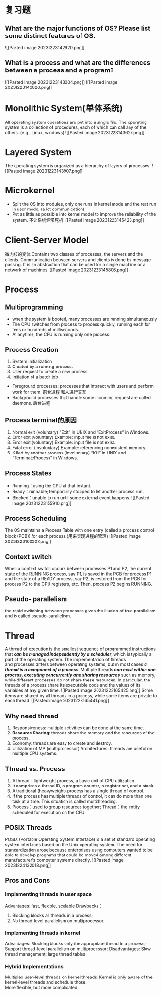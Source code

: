 # 复习题
## What are the major functions of OS? Please list some distinct features of OS.
![[Pasted image 20231223142920.png]]


## What is a process and what are the differences between a process and a program?
![[Pasted image 20231223143004.png]]
![[Pasted image 20231223143026.png]]

# Monolithic System(单体系统)
All operating system operations are put into a single file. The operating system is a collection of procedures, each of which can call any of the others. (e.g., Linux, windows)
![[Pasted image 20231223143627.png]]
# Layered System
The operating system is organized as a hierarchy of layers of processes.
![[Pasted image 20231223143907.png]]

# Microkernel
- Split the OS into modules, only one runs in kernel mode and the rest run in user mode;  (a lot communication)
- Put as little as possible into kernel model to improve the reliability of the system.
不让系统经常死机
![[Pasted image 20231223145428.png]]
# Client-Server Model
微内核的变体
Contains two classes of processes, the servers and the clients. Communication between servers and clients is done by message passing.  It is an abstraction that can be used for a single machine or a network of machines
![[Pasted image 20231223145806.png]]

# Process
## Multiprogramming
- when the system is booted, many processes are running simultaneously
- The CPU switches from process to process quickly, running each for tens or hundreds of milliseconds. 
- At anytime, the CPU is running only one process.

## Process Creation
1. System initialization
2.  Created by a running process.
3. User request to create a new process
4. Initiation of a batch job
- Foreground processes: processes that interact with users and perform work for them. 前台进程 和人进行交互
- Background processes that handle some incoming request are called daemons. 后台进程

## Process terminal的原因
1. Normal exit (voluntary)
"Exit” in UNIX and “ExitProcess” in Windows.
4. Error exit (voluntary)
Example: input file is not exist.
3. Error exit (voluntary)
Example: input file is not exist.
4. Fatal error (involuntary)
Example: referencing nonexistent memory.
5. Killed by another process (involuntary)
“Kill” in UNIX and “TerminateProcess” in Windows.


## Process States
- Running：using the CPU at that instant.
- Ready：runnable; temporarily stopped to let another process run.
- Blocked：unable to run until some external event happens.
![[Pasted image 20231223155910.png]]



## Process Scheduling
The OS maintains a Process Table with one entry (called a process control block (PCB)) for each process.(用来实现进程的管理)
![[Pasted image 20231223160307.png]]
## Context switch
When a context switch occurs between processes P1 and P2, the current state of the RUNNING process, say P1, is saved in the PCB for process P1 and the state of a READY process, say P2, is restored from the PCB for process P2 to the CPU registers, etc. Then, process P2 begins RUNNING.

## Pseudo- parallelism
the rapid switching between processes gives the illusion of true parallelism and is called pseudo-parallelism.

# Thread
A thread of execution is the smallest sequence of programmed instructions that ***can be managed independently by a scheduler***, which is typically a part of the operating system. The implementation of threads and processes differs between operating systems, but in most cases ***a thread is a component of a process***. Multiple threads ***can exist within one process, executing concurrently and sharing resources*** such as memory, while different processes do not share these resources. In particular, the threads of a process share its executable code and the values of its variables at any given time.
![[Pasted image 20231223165425.png]]
Some items are shared by all threads in a process, while some items are private to each thread
![[Pasted image 20231223165441.png]]
## Why need thread
1. Responsiveness: multiple activities can be done at the same time. 
2. **Resource Sharing**: threads share the memory and the resources of the process.
3. Economy: threads are easy to create and destroy.
4. Utilization of MP (multiprocessor) Architectures: threads are useful on multiple CPU systems.
## Thread  vs. Process
1. A thread – lightweight process, a basic unit of CPU utilization.
2. It comprises a thread ID, a program counter, a register set, and a stack.
3. A traditional (heavyweight) process has a single thread of control.
4. If the process has multiple threads of control, it can do more than one task at a time. This situation is called multithreading.
5. Process：used to group resources together;
    Thread：the entity scheduled for execution on the CPU.
## POSIX Threads
POSIX (Portable Operating System Interface) is a set of standard operating system interfaces based on the Unix operating system. 
The need for standardization arose because enterprises using computers wanted to be able to develop programs that could be moved among different manufacturer's computer systems directly. 
![[Pasted image 20231224132018.png]]
## Pros and Cons
### Implementing threads in user space
Advantages: fast, flexible, scalable
Drawbacks：
1) Blocking blocks all threads in a process; 
2) No thread-level parallelism on multiprocessor.
### Implementing threads in kernel
Advantages: Blocking blocks only the appropriate thread in a process; Support thread-level parallelism on multiprocessor;
Disadvantages: Slow thread management; large thread tables

### Hybrid Implementations
Multiplex user-level threads on kernel threads. Kernel is only aware of the kernel-level threads and schedule those.  
More flexible, but more complicated.


